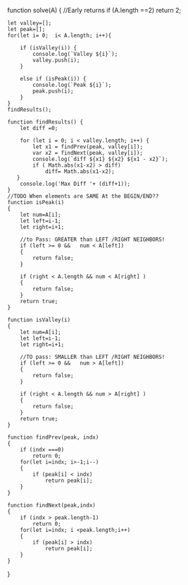 function solve(A)
{
    //Early returns
    if (A.length ==2)
        return 2;

    let valley=[];
    let peak=[];
    for(let i= 0;  i< A.length; i++){

        if (isValley(i)) {
            console.log(`Valley ${i}`);
            valley.push(i);
        }

        else if (isPeak(i)) {
            console.log(`Peak ${i}`);
            peak.push(i);
        }
    }
    findResults();

    function findResults() {
        let diff =0;
        
        for (let i = 0; i < valley.length; i++) {
            let x1 = findPrev(peak, valley[i]);
            var x2 = findNext(peak, valley[i]);
            console.log(`diff ${x1} ${x2} ${x1 - x2}`);
            if ( Math.abs(x1-x2) > diff)
                diff= Math.abs(x1-x2);
       }
        console.log('Max Diff '+ (diff+1));
    }
    //TODO When elements are SAME At the BEGIN/END??
    function isPeak(i)
    {
        let num=A[i];
        let left=i-1;
        let right=i+1;

        //to Pass: GREATER than LEFT /RIGHT NEIGHBORS!
        if (left >= 0 &&   num < A[left])
        {
            return false;
        }

        if (right < A.length && num < A[right] )
        {
            return false;
        }
        return true;
    }

    function isValley(i)
    {
        let num=A[i];
        let left=i-1;
        let right=i+1;

        //TO pass: SMALLER than LEFT /RIGHT NEIGHBORS!
        if (left >= 0 &&   num > A[left])
        {
            return false;
        }

        if (right < A.length && num > A[right] )
        {
            return false;
        }
        return true;
    }

    function findPrev(peak, indx)
    {
        if (indx ===0)
            return 0;
        for(let i=indx; i>-1;i--)
        {
            if (peak[i] < indx)
                return peak[i];
        }
    }

    function findNext(peak,indx)
    {
        if (indx > peak.length-1)
            return 0;
        for(let i=indx; i <peak.length;i++)
        {
            if (peak[i] > indx)
                return peak[i];
        }
    }
}
